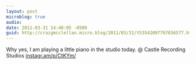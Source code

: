 ```yaml
---
layout: post
microblog: true
audio: 
date: 2011-03-31 14:40:05 -0500
guid: http://craigmcclellan.micro.blog/2011/03/31/t53542097797656577.html
---
```

Why yes, I am playing a little piano in the studio today.   @ Castle Recording Studios [instagr.am/p/CtKYm/](http://instagr.am/p/CtKYm/)
